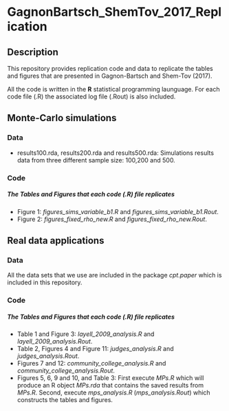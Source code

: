 # GagnonBartsch_ShemTov_2017_Replication

## Description 
This repository provides replication code and data to replicate the tables and figures that are presented in Gagnon-Bartsch and Shem-Tov (2017).  

All the code is written in the **R** statistical programming launguage. For each code file (.R) the associated log file (.Rout) is also included.

## Monte-Carlo simulations

### Data
* results100.rda, results200.rda and results500.rda: Simulations results data from three different sample size: 100,200 and 500. 

### Code
##### **The Tables and Figures that each code (.R) file replicates**  
* Figure 1: *figures_sims_variable_b1.R* and *figures_sims_variable_b1.Rout*.
* Figure 2: *figures_fixed_rho_new.R* and *figures_fixed_rho_new.Rout*.


## Real data applications
### Data 
All the data sets that we use are included in the package *cpt.paper* which is included in this repository.

### Code
##### **The Tables and Figures that each code (.R) file replicates**  
* Table 1 and Figure 3: *layell_2009_analysis.R* and *layell_2009_analysis.Rout*. 
* Table 2, Figures 4 and Figure 11: *judges_analysis.R* and *judges_analysis.Rout*.
* Figures 7 and 12: *community_college_analysis.R* and *community_college_analysis.Rout*. 
* Figures 5, 6, 9 and 10, and Table 3: First execute *MPs.R* which will produce an R object *MPs.rda* that contains the saved results from *MPs.R*. Second, execute *mps_analysis.R* (*mps_analysis.Rout*) which constructs the tables and figures. 

